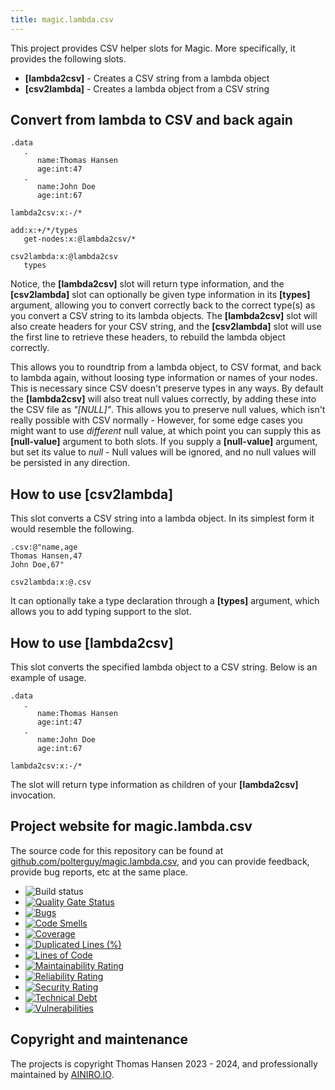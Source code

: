 ```yaml
---
title: magic.lambda.csv
---
```


This project provides CSV helper slots for Magic. More specifically, it provides the following slots.

* __[lambda2csv]__ - Creates a CSV string from a lambda object
* __[csv2lambda]__ - Creates a lambda object from a CSV string

## Convert from lambda to CSV and back again

```
.data
   .
      name:Thomas Hansen
      age:int:47
   .
      name:John Doe
      age:int:67

lambda2csv:x:-/*

add:x:+/*/types
   get-nodes:x:@lambda2csv/*

csv2lambda:x:@lambda2csv
   types
```

Notice, the **[lambda2csv]** slot will return type information, and the **[csv2lambda]** slot can optionally be
given type information in its **[types]** argument, allowing you to convert correctly back to the correct type(s)
as you convert a CSV string to its lambda objects. The **[lambda2csv]** slot will also create headers for your
CSV string, and the **[csv2lambda]** slot will use the first line to retrieve these headers, to rebuild the lambda
object correctly.

This allows you to roundtrip from a lambda object, to CSV format, and back to lambda again, without loosing
type information or names of your nodes. This is necessary since CSV doesn't preserve types in any ways. By
default the **[lambda2csv]** will also treat null values correctly, by adding these into the CSV file as _"[NULL]"_.
This allows you to preserve null values, which isn't really possible with CSV normally - However, for some edge
cases you might want to use  _different_ null value, at which point you can supply this as **[null-value]** argument
to both slots. If you supply a **[null-value]** argument, but set its value to _null_ - Null values will be ignored,
and no null values will be persisted in any direction.

## How to use [csv2lambda]

This slot converts a CSV string into a lambda object. In its simplest form it would resemble the following.

```
.csv:@"name,age
Thomas Hansen,47
John Doe,67"

csv2lambda:x:@.csv
```

It can optionally take a type declaration through a **[types]** argument, which allows you to add typing support
to the slot.

## How to use [lambda2csv]

This slot converts the specified lambda object to a CSV string. Below is an example of usage.

```
.data
   .
      name:Thomas Hansen
      age:int:47
   .
      name:John Doe
      age:int:67

lambda2csv:x:-/*
```

The slot will return type information as children of your **[lambda2csv]** invocation.

## Project website for magic.lambda.csv

The source code for this repository can be found at [github.com/polterguy/magic.lambda.csv](https://github.com/polterguy/magic.lambda.csv), and you can provide feedback, provide bug reports, etc at the same place.

- ![Build status](https://github.com/polterguy/magic.lambda.csv/actions/workflows/build.yaml/badge.svg)
- [![Quality Gate Status](https://sonarcloud.io/api/project_badges/measure?project=polterguy_magic.lambda.csv&metric=alert_status)](https://sonarcloud.io/dashboard?id=polterguy_magic.lambda.csv)
- [![Bugs](https://sonarcloud.io/api/project_badges/measure?project=polterguy_magic.lambda.csv&metric=bugs)](https://sonarcloud.io/dashboard?id=polterguy_magic.lambda.csv)
- [![Code Smells](https://sonarcloud.io/api/project_badges/measure?project=polterguy_magic.lambda.csv&metric=code_smells)](https://sonarcloud.io/dashboard?id=polterguy_magic.lambda.csv)
- [![Coverage](https://sonarcloud.io/api/project_badges/measure?project=polterguy_magic.lambda.csv&metric=coverage)](https://sonarcloud.io/dashboard?id=polterguy_magic.lambda.csv)
- [![Duplicated Lines (%)](https://sonarcloud.io/api/project_badges/measure?project=polterguy_magic.lambda.csv&metric=duplicated_lines_density)](https://sonarcloud.io/dashboard?id=polterguy_magic.lambda.csv)
- [![Lines of Code](https://sonarcloud.io/api/project_badges/measure?project=polterguy_magic.lambda.csv&metric=ncloc)](https://sonarcloud.io/dashboard?id=polterguy_magic.lambda.csv)
- [![Maintainability Rating](https://sonarcloud.io/api/project_badges/measure?project=polterguy_magic.lambda.csv&metric=sqale_rating)](https://sonarcloud.io/dashboard?id=polterguy_magic.lambda.csv)
- [![Reliability Rating](https://sonarcloud.io/api/project_badges/measure?project=polterguy_magic.lambda.csv&metric=reliability_rating)](https://sonarcloud.io/dashboard?id=polterguy_magic.lambda.csv)
- [![Security Rating](https://sonarcloud.io/api/project_badges/measure?project=polterguy_magic.lambda.csv&metric=security_rating)](https://sonarcloud.io/dashboard?id=polterguy_magic.lambda.csv)
- [![Technical Debt](https://sonarcloud.io/api/project_badges/measure?project=polterguy_magic.lambda.csv&metric=sqale_index)](https://sonarcloud.io/dashboard?id=polterguy_magic.lambda.csv)
- [![Vulnerabilities](https://sonarcloud.io/api/project_badges/measure?project=polterguy_magic.lambda.csv&metric=vulnerabilities)](https://sonarcloud.io/dashboard?id=polterguy_magic.lambda.csv)

## Copyright and maintenance

The projects is copyright Thomas Hansen 2023 - 2024, and professionally maintained by [AINIRO.IO](https://ainiro.io).
